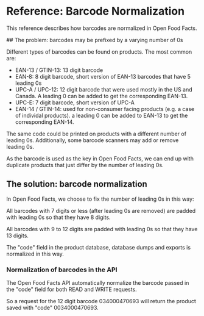 # Reference: Barcode Normalization

This reference describes how barcodes are normalized in Open Food Facts.

## The problem: barcodes may be prefixed by a varying number of 0s

Different types of barcodes can be found on products. The most common are:

* EAN-13 / GTIN-13: 13 digit barcode
* EAN-8: 8 digit barcode, short version of EAN-13 barcodes that have 5 leading 0s
* UPC-A / UPC-12: 12 digit barcode that were used mostly in the US and Canada. A leading 0 can be added to get the corresponding EAN-13.
* UPC-E: 7 digit barcode, short version of UPC-A
* EAN-14 / GTIN-14: used for non-consumer facing products (e.g. a case of individal products). a leading 0 can be added to EAN-13 to get the corresponding EAN-14.

The same code could be printed on products with a different number of leading 0s.
Additionally, some barcode scanners may add or remove leading 0s.

As the barcode is used as the key in Open Food Facts, we can end up with duplicate products that just differ by the number of leading 0s.

## The solution: barcode normalization

In Open Food Facts, we choose to fix the number of leading 0s in this way:

All barcodes with 7 digits or less (after leading 0s are removed) are padded with leading 0s so that they have 8 digits.

All barcodes with 9 to 12 digits are padded with leading 0s so that they have 13 digits.

The "code" field in the product database, database dumps and exports is normalized in this way.

### Normalization of barcodes in the API

The Open Food Facts API automatically normalize the barcode passed in the "code" field for both READ and WRITE requests.

So a request for the 12 digit barcode 034000470693 will return the product saved with "code" 0034000470693.